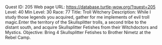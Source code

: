 Quest ID: 205
Web page URL: https://database.turtle-wow.org/?quest=205
Level: 40
Min Level: 30
Race: 77
Title: Troll Witchery
Description: While I study those legends you acquired, gather for me implements of evil troll magic.Enter the territory of the Skullsplitter trolls, a second tribe to the distant south, and acquire Skullsplitter Fetishes from their Witchdoctors and Mystics.
Objective: Bring 4 Skullsplitter Fetishes to Brother Nimetz at the Rebel Camp.
